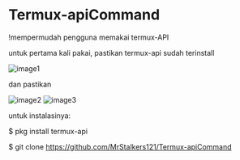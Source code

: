 # Termux-apiCommand
!mempermudah pengguna memakai termux-API

untuk pertama kali pakai, pastikan termux-api sudah terinstall

![image1](https://preview.ibb.co/cPkRwo/Screenshot_2018_07_14_13_51_53_752_com_android_vending.png)

dan pastikan

![image2](https://preview.ibb.co/niVgU8/Screenshot_2018_07_12_10_47_46_599_com_miui_securitycenter.png)
![image3](https://preview.ibb.co/dat1U8/Screenshot_2018_07_12_10_47_22_693_com_google_android_packageinstaller.png)

untuk instalasinya:

$ pkg install termux-api 

$ git clone https://github.com/MrStalkers121/Termux-apiCommand
